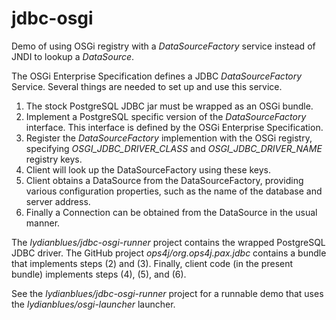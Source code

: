 jdbc-osgi
=========

Demo of using OSGi registry with a *DataSourceFactory* service instead of JNDI to lookup a *DataSource*.

The OSGi Enterprise Specification defines a JDBC *DataSourceFactory* Service.  Several things are
needed to set up and use this service.

1. The stock PostgreSQL JDBC jar must be wrapped as an OSGi bundle.
2. Implement a PostgreSQL specific version of the *DataSourceFactory* interface.  This interface
   is defined by the OSGi Enterprise Specification.
3. Register the *DataSourceFactory* implemention with the OSGi registry, specifying 
   *OSGI_JDBC_DRIVER_CLASS* and *OSGI_JDBC_DRIVER_NAME* registry keys.  
4. Client will look up the DataSourceFactory using these keys.
5. Client obtains a DataSource from the DataSourceFactory, providing various configuration properties,
   such as the name of the database and server address.
6. Finally a Connection can be obtained from the DataSource in the usual manner.

The *lydianblues/jdbc-osgi-runner* project contains the wrapped PostgreSQL JDBC driver.  The
GitHub project *ops4j/org.ops4j.pax.jdbc* contains a bundle that implements steps (2) and (3).
Finally, client code (in the present bundle) implements steps (4), (5), and (6).  

See the *lydianblues/jdbc-osgi-runner* project for a runnable demo that uses the *lydianblues/osgi-launcher*
launcher.

